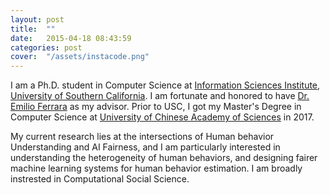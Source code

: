 ```yaml
---
layout: post
title:  ""
date:   2015-04-18 08:43:59
categories: post
cover:  "/assets/instacode.png"
---
```

I am a Ph.D. student in Computer Science at <a href="https://www.isi.edu/">Information Sciences Institute</a>, <a href = "https://www.usc.edu/">University of Southern California</a>. I am fortunate and honored to have <a href = "http://www.emilio.ferrara.name/">Dr. Emilio Ferrara</a> as my advisor. 
Prior to USC, I got my Master's Degree in Computer Science at <a href="http://english.ucas.ac.cn/"> University of Chinese Academy of Sciences</a> in 2017.

My current research lies at the intersections of Human behavior Understanding and AI Fairness, and I am particularly interested in understanding the heterogeneity of human behaviors, and designing fairer machine learning systems for human behavior estimation. I am broadly instrested in Computational Social Science.  


